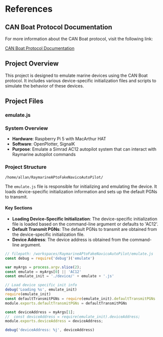 # References

## CAN Boat Protocol Documentation

For more information about the CAN Boat protocol, visit the following link:

[CAN Boat Protocol Documentation](https://canboat.github.io/canboat/canboat.html)

## Project Overview

This project is designed to emulate marine devices using the CAN Boat protocol. It includes various device-specific initialization files and scripts to simulate the behavior of these devices.

## Project Files

### emulate.js

### System Overview

- **Hardware**: Raspberry Pi 5 with MacArthur HAT
- **Software**: OpenPlotter, SignalK
- **Purpose**: Emulate a Simrad AC12 autopilot system that can interact with Raymarine autopilot commands

### Project Structure

```plaintext
/home/allan/RaymarineAPtoFakeNavicoAutoPilot/

```

The `emulate.js` file is responsible for initializing and emulating the device. It loads device-specific initialization information and sets up the default PGNs to transmit.

#### Key Sections

- **Loading Device-Specific Initialization**: The device-specific initialization file is loaded based on the command-line argument or defaults to 'AC12'.
- **Default Transmit PGNs**: The default PGNs to transmit are obtained from the device-specific initialization file.
- **Device Address**: The device address is obtained from the command-line argument.

```javascript
// filepath: /workspaces/RaymarineAPtoFakeNavicoAutoPilot/emulate.js
const debug = require('debug')('emulate')

var myArgs = process.argv.slice(2);
const emulate = myArgs[0] || 'AC12'
const emulate_init = './device/' + emulate + '.js'

// Load device specific init info
debug('Loading %s', emulate_init)
require(emulate_init)
const defaultTransmitPGNs = require(emulate_init).defaultTransmitPGNs
module.exports.defaultTransmitPGNs = defaultTransmitPGNs

const deviceAddress = myArgs[1];
//  const deviceAddress = require(emulate_init).deviceAddress;
module.exports.deviceAddress = deviceAddress;

debug('deviceAddress: %j', deviceAddress)
